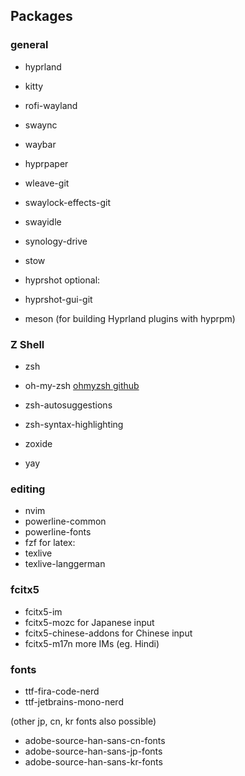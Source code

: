 
## Packages
### general
- hyprland
- kitty
- rofi-wayland
- swaync
- waybar
- hyprpaper
- wleave-git
- swaylock-effects-git
- swayidle

- synology-drive
- stow

- hyprshot
optional:
- hyprshot-gui-git

- meson (for building Hyprland plugins with hyprpm)

### Z Shell
- zsh
- oh-my-zsh
    [ohmyzsh github](https://github.com/ohmyzsh/ohmyzsh)
- zsh-autosuggestions
- zsh-syntax-highlighting

- zoxide
- yay

### editing
- nvim
- powerline-common
- powerline-fonts
- fzf
for latex:
- texlive
- texlive-langgerman

### fcitx5
- fcitx5-im
- fcitx5-mozc
    for Japanese input
- fcitx5-chinese-addons
    for Chinese input
- fcitx5-m17n
    more IMs (eg. Hindi)

### fonts
- ttf-fira-code-nerd
- ttf-jetbrains-mono-nerd

(other jp, cn, kr fonts also possible)
- adobe-source-han-sans-cn-fonts
- adobe-source-han-sans-jp-fonts
- adobe-source-han-sans-kr-fonts
